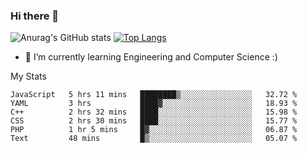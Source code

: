 ### Hi there 👋

![Anurag's GitHub stats](https://github-readme-stats.vercel.app/api?username=MatteoIorio11&show_icons=true&theme=dark) 
[![Top Langs](https://github-readme-stats.vercel.app/api/top-langs/?username=MatteoIorio11&theme=dark)](https://github.com/MatteoIorio11/github-readme-stats)

- 🌱 I’m currently learning Engineering and Computer Science :)

<!--
**MatteoIorio11/MatteoIorio11** is a ✨ _special_ ✨ repository because its `README.md` (this file) appears on your GitHub profile.

Here are some ideas to get you started:

- 🔭 I’m currently working on ...
- 🌱 I’m currently learning ...
- 👯 I’m looking to collaborate on ...
- 🤔 I’m looking for help with ...
- 💬 Ask me about ...
- 📫 How to reach me: ...
- 😄 Pronouns: ...
- ⚡ Fun fact: ...
-->
My Stats
<!--START_SECTION:waka-->

```text
JavaScript   5 hrs 11 mins   ████████▒░░░░░░░░░░░░░░░░   32.72 %
YAML         3 hrs           ████▓░░░░░░░░░░░░░░░░░░░░   18.93 %
C++          2 hrs 32 mins   ████░░░░░░░░░░░░░░░░░░░░░   15.98 %
CSS          2 hrs 30 mins   ████░░░░░░░░░░░░░░░░░░░░░   15.77 %
PHP          1 hr 5 mins     █▓░░░░░░░░░░░░░░░░░░░░░░░   06.87 %
Text         48 mins         █▒░░░░░░░░░░░░░░░░░░░░░░░   05.07 %
```

<!--END_SECTION:waka-->

